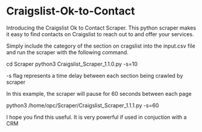 # Craigslist-Ok-to-Contact

Introducing the Craigslist Ok to Contact Scraper. This python scraper makes it easy to find contacts on Craigslist to reach out to and offer your services.

Simply include the category of the section on cragslist into the input.csv file and run the scraper with the following command. 

cd Scraper
python3 Craigslist_Scraper_1.1.0.py -s=10

-s flag represents a time delay between each section being crawled by scraper

In this example, the scraper will pause for 60 seconds between each page

python3 /home/opc/Scraper/Craigslist_Scraper_1.1.1.py -s=60

I hope you find this useful. It is very powerful if used in conjuction with a CRM

